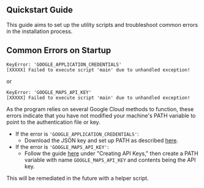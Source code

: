 ## Quickstart Guide

This guide aims to set up the utility scripts and troubleshoot common errors in the installation process.

## Common Errors on Startup
```
KeyError: 'GOOGLE_APPLICATION_CREDENTIALS'
[XXXXX] Failed to execute script 'main' due to unhandled exception!
```
or 
```
KeyError: 'GOOGLE_MAPS_API_KEY'
[XXXXX] Failed to execute script 'main' due to unhandled exception!
```

As the program relies on several Google Cloud methods to function,
these errors indicate that you have not modified your machine's PATH variable to point to the authentication file or key.

* If the error is `'GOOGLE_APPLICATION_CREDENTIALS'`:
  * Download the JSON key and set up PATH as described [here](https://cloud.google.com/docs/authentication/getting-started).
* If the error is `'GOOGLE_MAPS_API_KEY'`:
  * Follow the guide [here](https://developers.google.com/maps/documentation/javascript/get-api-key) under "Creating API Keys,"
  then create a PATH variable with name `GOOGLE_MAPS_API_KEY` and contents being the API key.

This will be remediated in the future with a helper script.